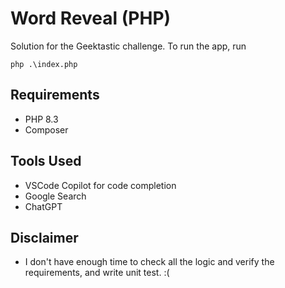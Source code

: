 # Word Reveal (PHP)

Solution for the Geektastic challenge. To run the app, run

```
php .\index.php
```

## Requirements

- PHP 8.3
- Composer

## Tools Used

- VSCode Copilot for code completion
- Google Search
- ChatGPT

## Disclaimer

- I don't have enough time to check all the logic and verify the requirements, and write unit test. :(
